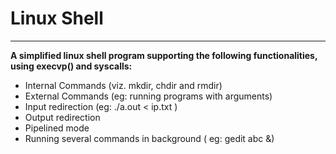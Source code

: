 # Linux Shell
***

**A simplified linux shell program supporting the following functionalities, using execvp() and syscalls:**

  - Internal Commands (viz. mkdir, chdir and rmdir)
  - External Commands (eg: running programs with arguments)
  - Input redirection (eg: ./a.out < ip.txt )
  - Output redirection
  - Pipelined mode
  - Running several commands in background ( eg: gedit abc &)
